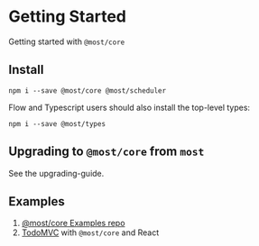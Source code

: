 Getting Started
===============

Getting started with `@most/core`

Install
-------

``` {.sourceCode .bash}
npm i --save @most/core @most/scheduler
```

Flow and Typescript users should also install the top-level types:

``` {.sourceCode .bash}
npm i --save @most/types
```

Upgrading to `@most/core` from `most`
-------------------------------------

See the upgrading-guide.

Examples
--------

1.  [@most/core Examples repo](https://github.com/mostjs/examples)
2.  [TodoMVC](https://github.com/briancavalier/mostcore-todomvc) with
    `@most/core` and React

